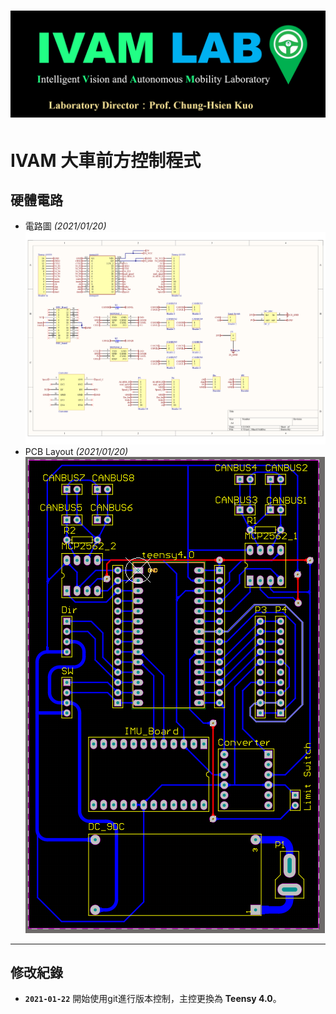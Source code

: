 ![](images/ivam-logo.png)
==============================
IVAM 大車前方控制程式
==============================
硬體電路
------------------------------
* 電路圖 *(2021/01/20)*
![](images/schematic.png)
* PCB Layout *(2021/01/20)*
![](images/layout.png)
------------------------------
修改紀錄
------------------------------
* **`2021-01-22`** 開始使用git進行版本控制，主控更換為 **Teensy 4.0**。
